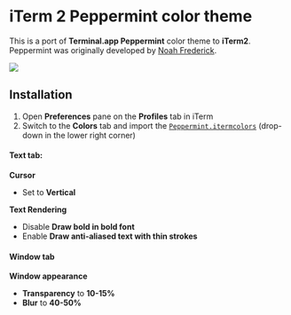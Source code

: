 # iTerm 2 Peppermint color theme

This is a port of **Terminal.app Peppermint** color theme to **iTerm2**. Peppermint was originally developed by [Noah Frederick](http://noahfrederick.com/blog/2011/lion-terminal-theme-peppermint/).

![](https://raw.githubusercontent.com/dotzero/iTerm-2-Peppermint/master/screenshot.png)

## Installation

1. Open **Preferences** pane on the **Profiles** tab in iTerm
2. Switch to the **Colors** tab and import the [`Peppermint.itermcolors`](https://raw.githubusercontent.com/dotzero/iTerm-2-Peppermint/master/Peppermint.itermcolors) (drop-down in the lower right corner)

#### **Text** tab:

**Cursor**

- Set to **Vertical**

**Text Rendering**

- Disable **Draw bold in bold font**
- Enable **Draw anti-aliased text with thin strokes**

#### **Window** tab

**Window appearance**

- **Transparency** to **10-15%**
- **Blur** to **40-50%**
